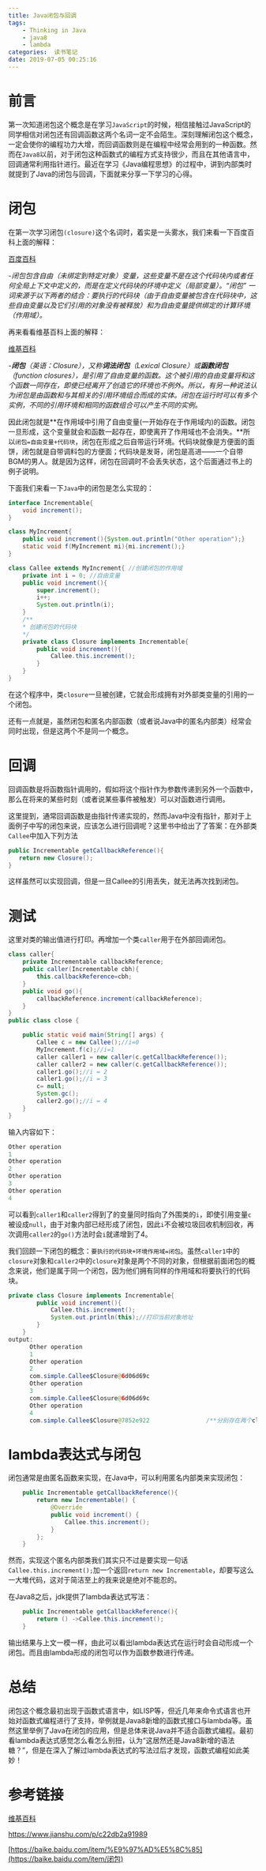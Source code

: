```yaml
---
title: Java闭包与回调
tags: 
	- Thinking in Java
	- java8
	- lambda
categories:  读书笔记
date: 2019-07-05 00:25:16
---
```


# 前言

第一次知道闭包这个概念是在学习`JavaScript`的时候，相信接触过JavaScript的同学相信对闭包还有回调函数这两个名词一定不会陌生。深刻理解闭包这个概念，一定会使你的编程功力大增，而回调函数则是在编程中经常会用到的一种函数。然而在`Java8`以前，对于闭包这种函数式的编程方式支持很少，而且在其他语言中，回调通常利用指针进行。最近在学习《Java编程思想》的过程中，讲到内部类时就提到了Java的闭包与回调，下面就来分享一下学习的心得。

# 闭包

在第一次学习闭包`(closure)`这个名词时，着实是一头雾水，我们来看一下百度百科上面的解释：

[百度百科](https://baike.baidu.com/item/闭包)

-*闭包包含自由（未绑定到特定对象）变量，这些变量不是在这个代码块内或者任何全局上下文中定义的，而是在定义代码块的环境中定义（局部变量）。“闭包” 一词来源于以下两者的结合：要执行的代码块（由于自由变量被包含在代码块中，这些自由变量以及它们引用的对象没有被释放）和为自由变量提供绑定的计算环境（作用域）。*

再来看看维基百科上面的解释：

[维基百科](https://zh.wikipedia.org/wiki/闭包_(计算机科学))

*-**闭包**（英语：Closure），又称**词法闭包**（Lexical Closure）或**函数闭包**（function closures），是引用了自由变量的函数。这个被引用的自由变量将和这个函数一同存在，即使已经离开了创造它的环境也不例外。所以，有另一种说法认为闭包是由函数和与其相关的引用环境组合而成的实体。闭包在运行时可以有多个实例，不同的引用环境和相同的函数组合可以产生不同的实例。*

因此闭包就是**在作用域中引用了自由变量(一开始存在于作用域内)的函数。闭包一旦形成，这个变量就会和函数一起存在，即使离开了作用域也不会消失。**所以`闭包=自由变量+代码块`，闭包在形成之后自带运行环境。代码块就像是方便面的面饼，闭包就是自带调料包的方便面；代码块是发哥，闭包是高进——一个自带BGM的男人。就是因为这样，闭包在回调时不会丢失状态，这个后面通过书上的例子说明。

下面我们来看一下`Java`中的闭包是怎么实现的：

```Java
interface Incrementable{
    void increment();
}

class MyIncrement{
    public void increment(){System.out.println("Other operation");}
    static void f(MyIncrement mi){mi.increment();}
}

class Callee extends MyIncrement{ //创建闭包的作用域
    private int i = 0; //自由变量
    public void increment(){
        super.increment();
        i++;
        System.out.println(i);
    }
    /**
    * 创建闭包的代码块
    */
    private class Closure implements Incrementable{
        public void increment(){
            Callee.this.increment();
        }
    }
}

```

在这个程序中，类`closure`一旦被创建，它就会形成拥有对外部类变量的引用的一个闭包。

还有一点就是，虽然闭包和匿名内部函数（或者说Java中的匿名内部类）经常会同时出现，但是这两个不是同一个概念。

# 回调

回调函数是将函数指针调用的，假如将这个指针作为参数传递到另外一个函数中，那么在将来的某些时刻（或者说某些事件被触发）可以对函数进行调用。

这里提到，通常回调函数是由指针传递实现的，然而Java中没有指针，那对于上面例子中写的闭包来说，应该怎么进行回调呢？这里书中给出了了答案：在外部类`Callee`中加入下列方法

```Java
public Incrementable getCallbackReference(){
   return new Closure();
}
```

这样虽然可以实现回调，但是一旦Callee的引用丢失，就无法再次找到闭包。

# 测试

这里对类的输出值进行打印。再增加一个类`caller`用于在外部回调闭包。

```Java
class caller{
	private Incrementable callbackReference;
	public caller(Incrementable cbh){
		this.callbackReference=cbh;
	}
	public void go(){
		callbackReference.increment(callbackReference);
	}
}
public class close {

	public static void main(String[] args) {
		Callee c = new Callee();//i=0
		MyIncrement.f(c);//i=1
		caller caller1 = new caller(c.getCallbackReference());
		caller caller2 = new caller(c.getCallbackReference());
		caller1.go();//i = 2
		caller1.go();//i = 3
		c= null;
		System.gc();
		caller2.go();//i = 4
	}
}
```

输入内容如下：

```java
Other operation
1
Other operation
2
Other operation
3
Other operation
4
```

可以看到`caller1`和`caller2`得到了的变量同时指向了外围类的`i`，即使引用变量`c`被设成`null`，由于对象内部已经形成了闭包，因此`i`不会被垃圾回收机制回收，再次调用`caller2`的`go()`方法时会`i`就递增到了4。

我们回顾一下闭包的概念：`要执行的代码块+环境作用域=闭包`。虽然`caller1`中的`closure`对象和`caller2`中的`closure`对象是两个不同的对象，但根据前面闭包的概念来说，他们是属于同一个闭包，因为他们拥有同样的作用域和将要执行的代码块。

```java
private class Closure implements Incrementable{
        public void increment(){
            Callee.this.increment();
            System.out.println(this);//打印当前对象地址
        }
    }
output:
      Other operation
      1
      Other operation										
      2
      com.simple.Callee$Closure@6d06d69c
      Other operation
      3
      com.simple.Callee$Closure@6d06d69c
      Other operation
      4
      com.simple.Callee$Closure@7852e922				/**分别存在两个closure对象**/

```



# lambda表达式与闭包

闭包通常是由匿名函数来实现，在Java中，可以利用匿名内部类来实现闭包：

```Java
    public Incrementable getCallbackReference(){
    	return new Incrementable() {
			@Override
			public void increment() {
				Callee.this.increment();
			}
		};
    }
```



然而，实现这个匿名内部类我们其实只不过是要实现一句话`Callee.this.increment();`加一个返回`return new Incrementable`，却要写这么一大堆代码，这对于简洁至上的我来说是绝对不能忍的。

在Java8之后，jdk提供了lambda表达式写法：

```Java
    public Incrementable getCallbackReference(){
    	return () ->Callee.this.increment();
    }
```

输出结果与上文一模一样，由此可以看出lambda表达式在运行时会自动形成一个闭包。而且由lambda形成的闭包可以作为函数参数进行传递。

# 总结

闭包这个概念最初出现于函数式语言中，如LISP等，但近几年来命令式语言也开始对函数式编程进行了支持，举例就是Java8新增的函数式接口与lambda等。虽然这里举例了Java在闭包的应用，但是总体来说Java并不适合函数式编程。最初看lambda表达式感觉怎么看怎么别扭，认为“这居然还是Java8新增的语法糖？”，但是在深入了解过lambda表达式的写法过后才发现，函数式编程如此美妙！

# 参考链接

[维基百科](https://zh.wikipedia.org/wiki/闭包_(计算机科学))

https://www.jianshu.com/p/c22db2a91989

[https://baike.baidu.com/item/%E9%97%AD%E5%8C%85](https://baike.baidu.com/item/闭包)

